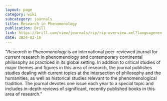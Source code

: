 ```yaml
---
layout: page
category: wiki
subcategory: journals
title: Research in Phenomenology
publication: Brill
link: https://brill.com/view/journals/rip/rip-overview.xml?language=en
date: 2024-03-16
---
```


"*Research in Phenomenology* is an international peer-reviewed journal for current research in phenomenology and contemporary continental philosophy as practiced in its global setting. In addition to critical studies of major themes and figures in this area of research, the journal publishes studies dealing with current topics at the intersection of philosophy and the humanities, as well as historical studies relevant to the phenomenological tradition. The journal devotes one issue each year to a special topic and includes in-depth reviews of significant, recently published books in this area of research."
